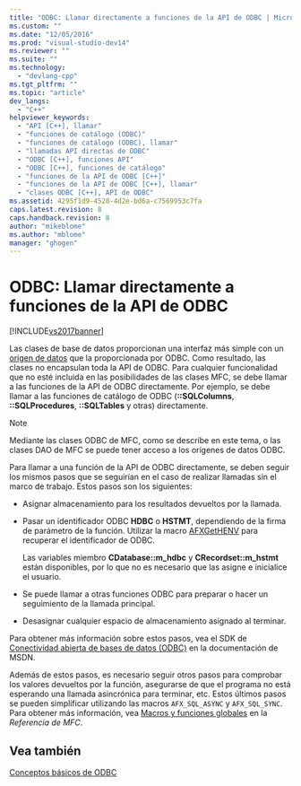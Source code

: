 ```yaml
---
title: "ODBC: Llamar directamente a funciones de la API de ODBC | Microsoft Docs"
ms.custom: ""
ms.date: "12/05/2016"
ms.prod: "visual-studio-dev14"
ms.reviewer: ""
ms.suite: ""
ms.technology: 
  - "devlang-cpp"
ms.tgt_pltfrm: ""
ms.topic: "article"
dev_langs: 
  - "C++"
helpviewer_keywords: 
  - "API [C++], llamar"
  - "funciones de catálogo (ODBC)"
  - "funciones de catálogo (ODBC), llamar"
  - "llamadas API directas de ODBC"
  - "ODBC [C++], funciones API"
  - "ODBC [C++], funciones de catálogo"
  - "funciones de la API de ODBC [C++]"
  - "funciones de la API de ODBC [C++], llamar"
  - "clases ODBC [C++], API de ODBC"
ms.assetid: 4295f1d9-4528-4d2e-bd6a-c7569953c7fa
caps.latest.revision: 8
caps.handback.revision: 8
author: "mikeblome"
ms.author: "mblome"
manager: "ghogen"
---
```

# ODBC: Llamar directamente a funciones de la API de ODBC
[!INCLUDE[vs2017banner](../../assembler/inline/includes/vs2017banner.md)]

Las clases de base de datos proporcionan una interfaz más simple con un [origen de datos](../../data/odbc/data-source-odbc.md) que la proporcionada por ODBC.  Como resultado, las clases no encapsulan toda la API de ODBC.  Para cualquier funcionalidad que no esté incluida en las posibilidades de las clases MFC, se debe llamar a las funciones de la API de ODBC directamente.  Por ejemplo, se debe llamar a las funciones de catálogo de ODBC \(**::SQLColumns**, **::SQLProcedures**, **::SQLTables** y otras\) directamente.  
  
> [!NOTE]
>  Mediante las clases ODBC de MFC, como se describe en este tema, o las clases DAO de MFC se puede tener acceso a los orígenes de datos ODBC.  
  
 Para llamar a una función de la API de ODBC directamente, se deben seguir los mismos pasos que se seguirían en el caso de realizar llamadas sin el marco de trabajo.  Estos pasos son los siguientes:  
  
-   Asignar almacenamiento para los resultados devueltos por la llamada.  
  
-   Pasar un identificador ODBC **HDBC** o **HSTMT**, dependiendo de la firma de parámetro de la función.  Utilizar la macro [AFXGetHENV](../Topic/AfxGetHENV.md) para recuperar el identificador de ODBC.  
  
     Las variables miembro **CDatabase::m\_hdbc** y **CRecordset::m\_hstmt** están disponibles, por lo que no es necesario que las asigne e inicialice el usuario.  
  
-   Se puede llamar a otras funciones ODBC para preparar o hacer un seguimiento de la llamada principal.  
  
-   Desasignar cualquier espacio de almacenamiento asignado al terminar.  
  
 Para obtener más información sobre estos pasos, vea el SDK de [Conectividad abierta de bases de datos \(ODBC\)](https://msdn.microsoft.com/en-us/library/ms710252.aspx) en la documentación de MSDN.  
  
 Además de estos pasos, es necesario seguir otros pasos para comprobar los valores devueltos por la función, asegurarse de que el programa no está esperando una llamada asincrónica para terminar, etc.  Estos últimos pasos se pueden simplificar utilizando las macros `AFX_SQL_ASYNC` y `AFX_SQL_SYNC`.  Para obtener más información, vea [Macros y funciones globales](../Topic/Macros,%20Global%20Functions,%20and%20Global%20Variables.md) en la *Referencia de MFC*.  
  
## Vea también  
 [Conceptos básicos de ODBC](../../data/odbc/odbc-basics.md)
